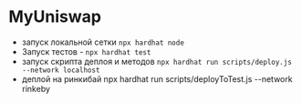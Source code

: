 # MyUniswap


* запуск локальной сетки ```npx hardhat node ```
* Запуск тестов  - ```npx hardhat test```
* запуск скрипта деплоя и методов ```npx hardhat run scripts/deploy.js --network localhost```
* деплой на ринкибай npx hardhat run scripts/deployToTest.js --network rinkeby
